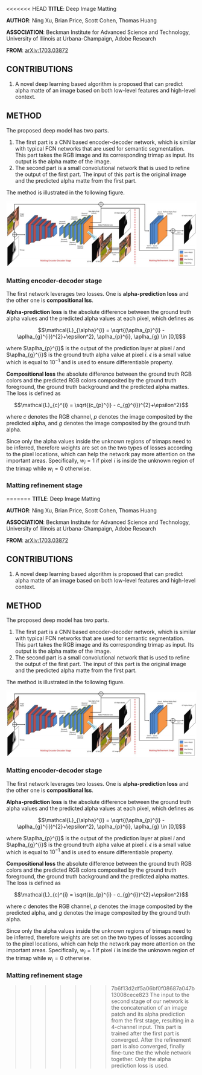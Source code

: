 <<<<<<< HEAD
**TITLE**: Deep Image Matting

**AUTHOR**: Ning Xu, Brian Price, Scott Cohen, Thomas Huang

**ASSOCIATION**: Beckman Institute for Advanced Science and Technology, University of Illinois at Urbana-Champaign, Adobe Research

**FROM**: [arXiv:1703.03872](https://arxiv.org/abs/1703.03872)

## CONTRIBUTIONS ##

1. A novel deep learning based algorithm is proposed that can predict alpha matte of an image based on both low-level features and high-level context.

## METHOD ##

The proposed deep model has two parts. 

1. The first part is a CNN based encoder-decoder network, which is similar with typical FCN networks that are used for semantic segmentation. This part takes the RGB image and its corresponding trimap as input. Its output is the alpha matte of the image. 
2. The second part is a small convolutional network that is used to refine the output of the first part. The input of this part is the original image and the predicted alpha matte from the first part.

The method is illustrated in the following figure.

<img class="img-responsive center-block" src="https://raw.githubusercontent.com/joshua19881228/my_blogs/master/Computer_Vision/Reading_Note/figures/Reading_Note_20170316_Matting_0.jpg" alt="" width="640"/>

### Matting encoder-decoder stage ###

The first network leverages two losses. One is **alpha-prediction loss** and the other one is **compositional lss**.

**Alpha-prediction loss** is the absolute difference between the ground truth alpha values and the predicted alpha values at each pixel, which defines as

$$\mathcal{L}_{\alpha}^{i} = \sqrt{(\aplha_{p}^{i} - \aplha_{g}^{i})^{2}+\epsilon^2}, \aplha_{p}^{i}, \aplha_{g} \in [0,1]$$

where $\aplha_{p}^{i}$ is the output of the prediction layer at pixel $i$ and $\aplha_{g}^{i}$ is the ground truth alpha value at pixel $i$. $\epsilon$ is a small value which is equal to $10^{-1}$ and is used to ensure differentiable property.

**Compositional loss** the absolute difference between the ground truth RGB colors and the predicted RGB colors composited by the ground truth foreground, the ground truth background and the predicted alpha mattes. The loss is defined as

$$\mathcal{L}_{c}^{i} = \sqrt{(c_{p}^{i} - c_{g}^{i})^{2}+\epsilon^2}$$

where $c$ denotes the RGB channel, $p$ denotes the image composited by the predicted alpha, and $g$ denotes the image composited by the ground truth alpha.

Since only the alpha values inside the unknown regions of trimaps need to be inferred, therefore weights are set on the two types of losses according to the pixel locations, which can help the network pay more attention on the important areas. Specifically, $w_{i} = 1$ if pixel $i$ is inside the unknown region of the trimap while $w_{i} = 0$ otherwise.

### Matting refinement stage ###

=======
**TITLE**: Deep Image Matting

**AUTHOR**: Ning Xu, Brian Price, Scott Cohen, Thomas Huang

**ASSOCIATION**: Beckman Institute for Advanced Science and Technology, University of Illinois at Urbana-Champaign, Adobe Research

**FROM**: [arXiv:1703.03872](https://arxiv.org/abs/1703.03872)

## CONTRIBUTIONS ##

1. A novel deep learning based algorithm is proposed that can predict alpha matte of an image based on both low-level features and high-level context.

## METHOD ##

The proposed deep model has two parts. 

1. The first part is a CNN based encoder-decoder network, which is similar with typical FCN networks that are used for semantic segmentation. This part takes the RGB image and its corresponding trimap as input. Its output is the alpha matte of the image. 
2. The second part is a small convolutional network that is used to refine the output of the first part. The input of this part is the original image and the predicted alpha matte from the first part.

The method is illustrated in the following figure.

<img class="img-responsive center-block" src="https://raw.githubusercontent.com/joshua19881228/my_blogs/master/Computer_Vision/Reading_Note/figures/Reading_Note_20170316_Matting_0.jpg" alt="" width="640"/>

### Matting encoder-decoder stage ###

The first network leverages two losses. One is **alpha-prediction loss** and the other one is **compositional lss**.

**Alpha-prediction loss** is the absolute difference between the ground truth alpha values and the predicted alpha values at each pixel, which defines as

$$\mathcal{L}_{\alpha}^{i} = \sqrt{(\aplha_{p}^{i} - \aplha_{g}^{i})^{2}+\epsilon^2}, \aplha_{p}^{i}, \aplha_{g} \in [0,1]$$

where $\aplha_{p}^{i}$ is the output of the prediction layer at pixel $i$ and $\aplha_{g}^{i}$ is the ground truth alpha value at pixel $i$. $\epsilon$ is a small value which is equal to $10^{-1}$ and is used to ensure differentiable property.

**Compositional loss** the absolute difference between the ground truth RGB colors and the predicted RGB colors composited by the ground truth foreground, the ground truth background and the predicted alpha mattes. The loss is defined as

$$\mathcal{L}_{c}^{i} = \sqrt{(c_{p}^{i} - c_{g}^{i})^{2}+\epsilon^2}$$

where $c$ denotes the RGB channel, $p$ denotes the image composited by the predicted alpha, and $g$ denotes the image composited by the ground truth alpha.

Since only the alpha values inside the unknown regions of trimaps need to be inferred, therefore weights are set on the two types of losses according to the pixel locations, which can help the network pay more attention on the important areas. Specifically, $w_{i} = 1$ if pixel $i$ is inside the unknown region of the trimap while $w_{i} = 0$ otherwise.

### Matting refinement stage ###

>>>>>>> 7b6f13d2df5a06bf0f08687a047b13008cece823
The input to the second stage of our network is the concatenation of an image patch and its alpha prediction from the first stage, resulting in a 4-channel input. This part is trained after the first part is converged. After the refinement part is also converged, finally fine-tune the the whole network together. Only the alpha prediction loss is used.